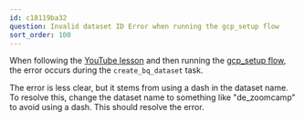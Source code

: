 ```yaml
---
id: c18119ba32
question: Invalid dataset ID Error when running the gcp_setup flow
sort_order: 100
---
```


When following the [YouTube lesson](https://www.youtube.com/watch?v=nKqjjLJ7YXs&list=PL3MmuxUbc_hJed7dXYoJw8DoCuVHhGEQb&index=23) and then running the [gcp_setup flow](https://github.com/DataTalksClub/data-engineering-zoomcamp/blob/main/02-workflow-orchestration/flows/05_gcp_setup.yaml), the error occurs during the `create_bq_dataset` task.

The error is less clear, but it stems from using a dash in the dataset name. To resolve this, change the dataset name to something like "de_zoomcamp" to avoid using a dash. This should resolve the error.
